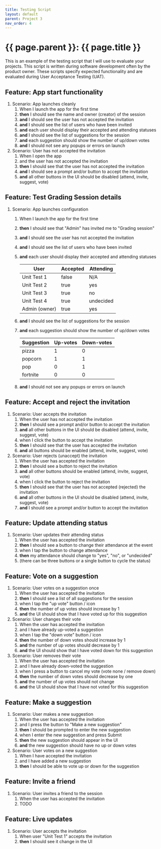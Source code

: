 ```yaml
---
title: Testing Script
layout: default
parent: Project 3
nav_order: 4
---
```


# {{ page.parent }}: {{ page.title }}

This is an example of the testing script that I will use to evaluate your
projects. This script is written during software development often by the
product owner. These scripts specify expected functionality and are evaluated
during User Acceptance Testing (UAT).

## Feature: App start functionality

1. Scenario: App launches cleanly
    1. When I launch the app for the first time
    2. **then** I should see the name and owner (creator) of the session
    3. **and** I should see the user has not accepted the invitation
    4. **and** I should see the list of users who have been invited
    5. **and** each user should display their accepted and attending statuses
    6. **and** I should see the list of suggestions for the session
    7. **and** each suggestion should show the number of up/down votes
    8. **and** I should not see any popups or errors on launch
2. Scenario: User has not accepted the invitation
    1. When I open the app
    2. and the user has not accepted the invitation
    3. **then** I should see that the user has not accepted the invitation
    4. **and** I should see a prompt and/or button to accept the invitation
    5. **and** all other buttons in the UI should be disabled (attend, invite,
       suggest, vote)

## Feature: Test Grading Session details

1. Scenario: App launches configuration
    1. When I launch the app for the first time
    2. **then** I should see that "Admin" has invited me to "Grading session"
    3. **and** I should see the user has not accepted the invitation
    4. **and** I should see the list of users who have been invited
    5. **and** each user should display their accepted and attending statuses

       | User          | Accepted | Attending  |
       | ----------    | -------- | ---------- |
       | Unit Test 1   | false    | N/A        |
       | Unit Test 2   | true     | yes        |
       | Unit Test 3   | true     | no         |
       | Unit Test 4   | true     | undecided  |
       | Admin (owner) | true     | yes        |

    6. **and** I should see the list of suggestions for the session
    7. **and** each suggestion should show the number of up/down votes

        | Suggestion | Up-votes | Down-votes |
        | ---------- | -------- | ---------- |
        | pizza      | 1        | 0          |
        | popcorn    | 1        | 1          |
        | pop        | 0        | 1          |
        | fortnite   | 0        | 0          |

    8. **and** I should not see any popups or errors on launch

## Feature: Accept and reject the invitation

1. Scenario: User accepts the invitation
    1. When the user has not accepted the invitation
    2. **then** I should see a prompt and/or button to accept the invitation
    3. **and** all other buttons in the UI should be disabled (attend, invite,
       suggest, vote)
    4. when I click the button to accept the invitation
    5. **then** I should see that the user has accepted the invitation
    6. **and** all buttons should be enabled (attend, invite, suggest, vote)
2. Scenario: User rejects (unaccept) the invitation
    1. When the user has accepted the invitation
    2. **then** I should see a button to reject the invitation
    3. **and** all other buttons should be enabled (attend, invite, suggest,
       vote)
    4. when I click the button to reject the invitation
    5. **then** I should see that the user has not accepted (rejected) the
       invitation
    6. **and** all other buttons in the UI should be disabled (attend, invite,
       suggest, vote)
    7. **and** I should see a prompt and/or button to accept the invitation

## Feature: Update attending status

1. Scenario: User updates their attending status
    1. When the user has accepted the invitation
    2. **then** I should see a button to change their attendance at the event
    3. when I tap the button to change attendance
    4. **then** my attendance should change to "yes", "no", or "undecided"
    5. (there can be three buttons or a single button to cycle the status)

## Feature: Vote on a suggestion

1. Scenario: User votes on a suggestion once
    1. When the user has accepted the invitation
    2. **then** I should see a list of all suggestions for the session
    3. when I tap the "up vote" button / icon
    4. **then** the number of up votes should increase by 1
    5. **and** the UI should show that I have voted up for this suggestion
2. Scenario: User changes their vote
    1. When the user has accepted the invitation
    2. and I have already up-voted a suggestion
    3. when I tap the "down vote" button / icon
    4. **then** the number of down votes should increase by 1
    5. **and** the number of up votes should decrease by 1
    6. **and** the UI should show that I have voted down for this suggestion
3. Scenario: User removes their vote
    1. When the user has accepted the invitation
    2. and I have already down-voted the suggestion
    3. when I press a button to cancel my vote (vote none / remove down)
    4. **then** the number of down votes should decrease by one
    5. **and** the number of up votes should not change
    6. **and** the UI should show that I have not voted for this suggestion

## Feature: Make a suggestion

1. Scenario: User makes a new suggestion
    1. When the user has accepted the invitation
    2. and I press the button to "Make a new suggestion"
    3. **then** I should be prompted to enter the new suggestion
    4. when I enter the new suggestion and press Submit
    5. **then** the new suggestion should appear in the UI
    6. **and** the new suggestion should have no up or down votes
2. Scenario: User votes on a new suggestion
    1. When I have accepted the invitation
    2. and I have added a new suggestion
    3. **then** I should be able to vote up or down for the suggestion

## Feature: Invite a friend

1. Scenario: User invites a friend to the session
    1. When the user has accepted the invitation
    2. TODO

## Feature: Live updates

1. Scenario: User accepts the invitation
    1. When user "Unit Test 1" accepts the invitation
    2. **then** I should see it change in the UI

